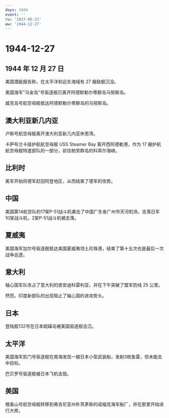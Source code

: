 ```yaml
---
days: 1944
event: ''
ru: '2027-06-22'
ww: '1944-12-27'
---
```


# 1944-12-27

## 1944 年 12 月 27 日

美国潜艇报告称，在太平洋和远东海域有 27 艘敌舰沉没。

美国海军"马金岛"号驱逐舰已离开阿德默勒尔蒂群岛马努斯岛。

威克岛号航空母舰抵达阿德默勒尔蒂群岛的马努斯岛。

## 澳大利亚新几内亚

卢斯号航空母舰离开澳大利亚新几内亚休恩湾。

卡萨布兰卡级护航航空母舰 USS Steamer Bay 离开西阿德勒港，作为 17
艘护航航空母舰特遣部队的一部分，前往帕劳群岛的科索尔海峡。

## 比利时

美军开始将德军赶回阿登地区，从而结束了德军的攻势。

## 中国

美国第14航空队的17架P-51战斗机袭击了中国广东省广州市天河机场，击落日军10架战斗机，2架P-51战斗机被击落。

## 夏威夷

美国海军加尔号驱逐舰抵达美国夏威夷领土珍珠港，结束了第十五次也是最后一次战争巡逻。

## 意大利

轴心国军队攻占了意大利的皮安迪科雷利亚，并在下午突破了盟军防线 25 公里。

然而，印度新部队的出现阻止了轴心国的进攻势头。

## 日本

登陆舰132号在日本硫磺岛被美国驱逐舰击沉。

## 太平洋

美国海军凯门号驱逐舰在南海发现一艘日本小型武装船，发射3枚鱼雷，但未能击中目标。

巴贝罗号驱逐舰被日本飞机击毁。

## 美国

檀香山号航空母舰转移到弗吉尼亚州朴茨茅斯的诺福克海军船厂，并在那里开始进行大修。